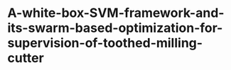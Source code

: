 # A-white-box-SVM-framework-and-its-swarm-based-optimization-for-supervision-of-toothed-milling-cutter